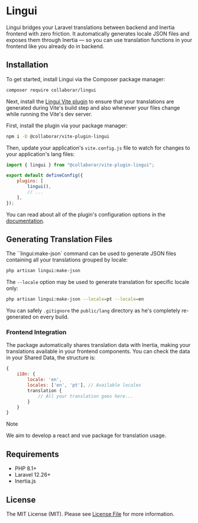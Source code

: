 # Lingui

Lingui bridges your Laravel translations between backend and Inertia frontend with zero friction. It automatically generates locale JSON files and exposes them through Inertia — so you can use translation functions in your frontend like you already do in backend.

## Installation
To get started, install Lingui via the Composer package manager:

```bash
composer require collaborar/lingui
```

Next, install the [Lingui Vite plugin](https://github.com/Collaborar/vite-plugin-lingui) to ensure that your translations are generated during Vite's build step and also whenever your files change while running the Vite's dev server.

First, install the plugin via your package manager:
```bash
npm i -D @collaborar/vite-plugin-lingui
```

Then, update your application's `vite.config.js` file to watch for changes to your application's lang files:
```js
import { lingui } from "@collaborar/vite-plugin-lingui";

export default defineConfig({
    plugins: [
        lingui(),
        // ...
    ],
});
```
You can read about all of the plugin's configuration options in the [documentation](https://github.com/Collaborar/vite-plugin-lingui).


## Generating Translation Files
The ``lingui:make-json` command can be used to generate JSON files containing all your translations grouped by locale:
```bash
php artisan lingui:make-json

```

The `--locale` option may be used to generate translation for specific locale only:

```bash
php artisan lingui:make-json --locale=pt --locale=en
```

You can safely `.gitignore` the `public/lang` directory as he's completely re-generated on every build.

### Frontend Integration

The package automatically shares translation data with Inertia, making your translations available in your frontend components.
You can check the data in your Shared Data, the structure is:

```js
{
    i18n: {
        locale: 'en',
        locales: ['en', 'pt'], // Available locales
        translation {
            // All your translation goes here...
        }
    }
}
```

> [!NOTE]
> We aim to develop a react and vue package for translation usage.

## Requirements

- PHP 8.1+
- Laravel 12.26+
- Inertia.js

## License

The MIT License (MIT). Please see [License File](LICENSE.md) for more information.
